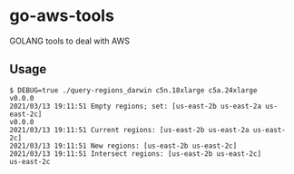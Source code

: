 # go-aws-tools
GOLANG tools to deal with AWS

## Usage

```
$ DEBUG=true ./query-regions_darwin c5n.18xlarge c5a.24xlarge
v0.0.0
2021/03/13 19:11:51 Empty regions; set: [us-east-2b us-east-2a us-east-2c]
v0.0.0
2021/03/13 19:11:51 Current regions: [us-east-2b us-east-2a us-east-2c]
2021/03/13 19:11:51 New regions: [us-east-2b us-east-2c]
2021/03/13 19:11:51 Intersect regions: [us-east-2b us-east-2c]
us-east-2c
```
